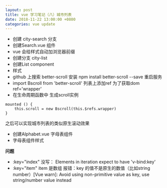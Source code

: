 ```yaml
---
layout: post
title: vue 学习笔记（八）城市列表
date: 2018-11-22 13:00:00 +0800
categories: vue update
---
```


+ 创建 city-search 分支
+ 创建Search.vue 组件
+ vue 会给样式自动加浏览器前缀
+ 创建分支  city-list
+ 创建List component
+ 样式
+ github 上搜索  better-scroll  安装  npm install better-scroll --save  重启服务
+ import Bscroll from 'better-scroll'   列表上添加ref 为了获取dom ref='wrapper'
+ 在生命周期函数中 生成scroll实例
```
mounted () {
	this.scroll = new Bscroll(this.$refs.wrapper)
}
```
之后可以实现城市列表的类似原生滚动效果
+ 创建Alphabet.vue   字母表组件
+ 字母表组件样式

**问题**
+ :key="index"  没写：  Elements in iteration expect to have 'v-bind:key'
+ :key="item"   item 是数组  报错：key 的值不是原生的数值（比如string number）[Vue warn]: Avoid using non-primitive value as key, use string/number value instead
